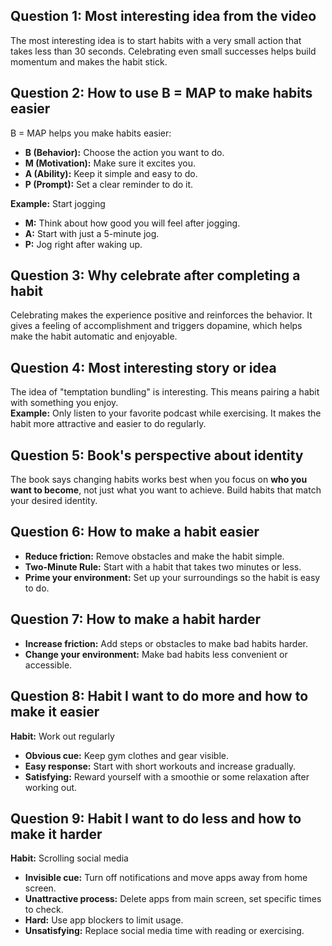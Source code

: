 ## Question 1: Most interesting idea from the video
The most interesting idea is to start habits with a very small action that takes less than 30 seconds. Celebrating even small successes helps build momentum and makes the habit stick.

## Question 2: How to use B = MAP to make habits easier
B = MAP helps you make habits easier:

- **B (Behavior):** Choose the action you want to do.  
- **M (Motivation):** Make sure it excites you.  
- **A (Ability):** Keep it simple and easy to do.  
- **P (Prompt):** Set a clear reminder to do it.  

**Example:** Start jogging  
- **M:** Think about how good you will feel after jogging.  
- **A:** Start with just a 5-minute jog.  
- **P:** Jog right after waking up.

## Question 3: Why celebrate after completing a habit
Celebrating makes the experience positive and reinforces the behavior. It gives a feeling of accomplishment and triggers dopamine, which helps make the habit automatic and enjoyable.

## Question 4: Most interesting story or idea
The idea of "temptation bundling" is interesting. This means pairing a habit with something you enjoy.  
**Example:** Only listen to your favorite podcast while exercising. It makes the habit more attractive and easier to do regularly.

## Question 5: Book's perspective about identity
The book says changing habits works best when you focus on **who you want to become**, not just what you want to achieve. Build habits that match your desired identity.

## Question 6: How to make a habit easier
- **Reduce friction:** Remove obstacles and make the habit simple.  
- **Two-Minute Rule:** Start with a habit that takes two minutes or less.  
- **Prime your environment:** Set up your surroundings so the habit is easy to do.

## Question 7: How to make a habit harder
- **Increase friction:** Add steps or obstacles to make bad habits harder.  
- **Change your environment:** Make bad habits less convenient or accessible.

## Question 8: Habit I want to do more and how to make it easier
**Habit:** Work out regularly  

- **Obvious cue:** Keep gym clothes and gear visible.  
- **Easy response:** Start with short workouts and increase gradually.  
- **Satisfying:** Reward yourself with a smoothie or some relaxation after working out.

## Question 9: Habit I want to do less and how to make it harder
**Habit:** Scrolling social media  

- **Invisible cue:** Turn off notifications and move apps away from home screen.  
- **Unattractive process:** Delete apps from main screen, set specific times to check.  
- **Hard:** Use app blockers to limit usage.  
- **Unsatisfying:** Replace social media time with reading or exercising.
